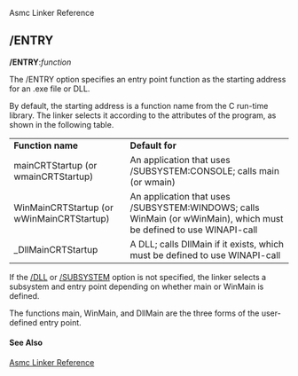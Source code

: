 Asmc Linker Reference

## /ENTRY

**/ENTRY**:_function_

The /ENTRY option specifies an entry point function as the starting address for an .exe file or DLL.

By default, the starting address is a function name from the C run-time library. The linker selects it according to the attributes of the program, as shown in the following table.

<table>
<tr><td><b>Function name</b></td><td><b>Default for</b></td></tr>
<tr><td>mainCRTStartup (or wmainCRTStartup)</td><td>An application that uses /SUBSYSTEM:CONSOLE; calls main (or wmain)</td></tr>
<tr><td>WinMainCRTStartup (or wWinMainCRTStartup)</td><td>An application that uses /SUBSYSTEM:WINDOWS; calls WinMain (or wWinMain), which must be defined to use WINAPI-call</td></tr>
<tr><td>_DllMainCRTStartup</td><td>A DLL; calls DllMain if it exists, which must be defined to use WINAPI-call</td></tr>
</table>

If the [/DLL](link-dll.md) or [/SUBSYSTEM](link-subsystem.md) option is not specified, the linker selects a subsystem and entry point depending on whether main or WinMain is defined.

The functions main, WinMain, and DllMain are the three forms of the user-defined entry point.

#### See Also

[Asmc Linker Reference](link.md)
